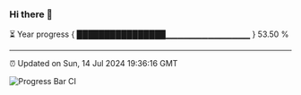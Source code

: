 ### Hi there 👋

⏳ Year progress { ████████████████▁▁▁▁▁▁▁▁▁▁▁▁▁▁ } 53.50 %

---

⏰ Updated on Sun, 14 Jul 2024 19:36:16 GMT

![Progress Bar CI](https://github.com/IshwaranRudhara/GIT-ACTION/workflows/Progress%20Bar%20CI/badge.svg)
